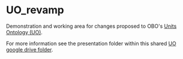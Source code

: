 # UO_revamp

Demonstration and working area for changes proposed to OBO's [Units Ontology (UO)](https://github.com/bio-ontology-research-group/unit-ontology/).

For more information see the presentation folder within this shared [UO google drive folder](https://drive.google.com/drive/folders/1tAWTNofQ_0O5TUM-zfOxX_nYRQ-jS3ut?usp=sharing).
